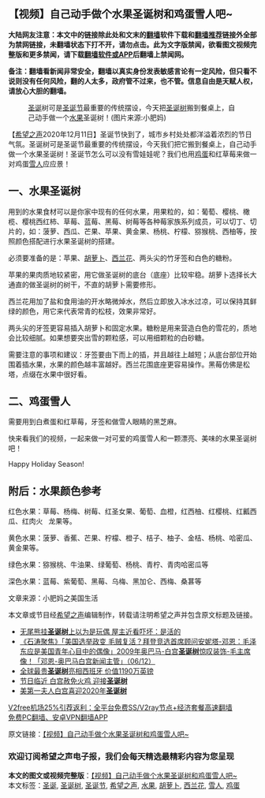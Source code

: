 <h2>【视频】自己动手做个水果圣诞树和鸡蛋雪人吧~</h2> <p class="notice"><b>大陆网友注意：本文中的链接除此处和文末的<a href="https://github.com/bannedbook/fanqiang" >翻墙</a>软件下载和<a href="https://github.com/killgcd/justmysocks/blob/master/README.md">翻墙推荐</a>链接外全部为禁网链接，未翻墙状态下打不开，请勿点击。此为文字版禁闻，欲看图文视频完整版和更多禁闻，请下载<a href="https://github.com/bannedbook/fanqiang">翻墙软件或APP</a>后翻墙上禁闻网。</p><p>备注：翻墙看新闻非常安全，翻墙以真实身份发表敏感言论有一定风险，但只看不说则没有任何风险，翻的人太多，政府管不过来，也不管。信息自由是天赋人权，请放心大胆的翻墙。</b></p>  <div class="entry"> <figure><figcaption><a href="https://www.bannedbook.org/bnews/tag/%E5%9C%A3%E8%AF%9E/" class="st_tag internal_tag" rel="tag" title="标签 圣诞 下的日志">圣诞</a>树可是<a href="https://www.bannedbook.org/bnews/tag/%e5%9c%a3%e8%af%9e%e8%8a%82/" class="st_tag internal_tag" rel="tag" title="标签 圣诞节 下的日志">圣诞节</a>最重要的传统摆设，今天把<a href="https://www.bannedbook.org/bnews/tag/%e5%9c%a3%e8%af%9e%e6%a0%91/" class="st_tag internal_tag" rel="tag" title="标签 圣诞树 下的日志">圣诞树</a>搬到餐桌上，自己动手做一个<a href="https://www.bannedbook.org/bnews/tag/%e6%b0%b4%e6%9e%9c/" class="st_tag internal_tag" rel="tag" title="标签 水果 下的日志">水果</a>圣诞树！(图片来源:小肥妈)</figcaption></figure> <p>【<span class='wp_keywordlink_affiliate'><a href="https://www.soundofhope.org" title="希望之声" target="_blank">希望之声</a></span>2020年12月11日】圣诞节快到了，城市乡村处处都洋溢着浓烈的节日气氛。圣诞树可是圣诞节最重要的传统摆设，今天我们把它搬到餐桌上，自己动手做一个水果圣诞树！圣诞节怎么可以没有雪娃娃呢？我们也用<a href="https://www.bannedbook.org/bnews/tag/%e9%b8%a1%e8%9b%8b/" class="st_tag internal_tag" rel="tag" title="标签 鸡蛋 下的日志">鸡蛋</a>和红草莓来做一对鸡蛋<a href="https://www.bannedbook.org/bnews/tag/%E9%9B%AA%E4%BA%BA/" class="st_tag internal_tag" rel="tag" title="标签 雪人 下的日志">雪人</a>应应景！</p> <h2>一、水果圣诞树</h2> <p>用到的水果食材可以是你家中现有的任何水果，用果粒的，如：葡萄、樱桃、橄榄、樱桃西红柿、草莓、蓝莓、黑莓、树莓等各种莓家族系列成员，可以切丁、切片的，如：菠萝、西瓜、芒果、苹果、黄金果、杨桃、柠檬、猕猴桃、西柚等，按照颜色搭配进行水果圣诞树的搭建。</p> <p>必须要准备的是：苹果、<a href="https://www.bannedbook.org/bnews/tag/%e8%83%a1%e8%90%9d%e5%8d%9c/" class="st_tag internal_tag" rel="tag" title="标签 胡萝卜 下的日志">胡萝卜</a>、<a href="https://www.bannedbook.org/bnews/tag/%e8%a5%bf%e5%85%b0%e8%8a%b1/" class="st_tag internal_tag" rel="tag" title="标签 西兰花 下的日志">西兰花</a>、两头尖的竹牙签和白色的糖粉。</p> <p>苹果的果肉质地较紧密，用它做圣诞树的底台（底座）比较牢稳。胡萝卜选择长大通直的做圣诞树的树干，不直的胡萝卜需要修形。</p> <p>西兰花用加了盐和食用油的开水略微焯水，然后立即放入冰水过凉，可以保持其鲜绿的颜色，用它来代表常青的松枝，效果非常好。</p> <p>两头尖的牙签更容易插入胡萝卜和固定水果。糖粉是用来营造白色的雪花的，质地会比较细腻。如果想要突出雪的颗粒感，可以用细颗粒的白砂糖。</p>  <p>需要注意的事项和建议：牙签要由下而上的插，并且越往上越短；从底台部位开始围着插水果，水果的颜色越丰富越好。西兰花围底座更容易操作。黑莓仿佛是松塔，点缀在水果中很好看。</p> <h2>二、鸡蛋雪人</h2> <p>需要用到白煮蛋和红草莓，牙签和做雪人眼睛的黑芝麻。</p> <p>快来看我们的视频，一起来做一对可爱的鸡蛋雪人和一颗漂亮、美味的水果圣诞树吧！</p> <p>Happy Holiday Season!</p> <p></p> <h2>附后：水果颜色参考</h2> <p>红色水果：草莓、杨梅、树莓、红圣女果、葡萄、血橙，红西柚、红樱桃、红瓤西瓜、红肉火   龙果等。</p>  <p>黄色水果：菠萝、香蕉、芒果、柠檬、橙子、桔子、柚子、金桔、杨桃、哈密瓜、黄金果等。</p> <p>绿色水果：猕猴桃、牛油果、绿葡萄、杨桃、青柠、青肉哈密瓜等</p> <p>深色水果：蓝莓、紫葡萄、黑莓、乌梅、黑加仑、西梅、桑葚等</p> <p>文章来源：小肥妈之美国生活</p> <p>本文章或节目经<a href="https://www.bannedbook.org/bnews/tag/%e5%b8%8c%e6%9c%9b%e4%b9%8b%e5%a3%b0/" class="st_tag internal_tag" rel="tag" title="标签 希望之声 下的日志">希望之声</a>编辑制作，转载请注明希望之声并包含原文标题及链接。</p> <ul class='op-related-articles' title='相关阅读'> <li><a href='https://www.bannedbook.org/bnews/worldnews/20201208/1443808.html' target='_blank'>无尾熊挂<b>圣诞树</b>上以为是玩偶 屋主近看吓坏：是活的</a></li> <li><a href='https://www.bannedbook.org/bnews/bannedvideo/20201207/1443264.html' target='_blank'>《石涛聚焦》「美国选举政变 毛贼复活？拜登竞选首席顾问安妮塔-邓恩：毛泽东应是美国青年心目中的偶像」2009年奥巴马-白宫<b>圣诞树</b>惊叹装饰-毛主席像！「邓恩-奥巴马白宫新闻主管」（06/12）</a></li> <li><a href='https://www.bannedbook.org/bnews/funmedia/20201126/1437248.html' target='_blank'>全球最贵<b>圣诞树</b>亮相西班牙 价值1190万英镑</a></li> <li><a href='https://www.bannedbook.org/bnews/bannedvideo/20201125/1436526.html' target='_blank'>节日临近 白宫赦免火鸡 迎接<b>圣诞树</b></a></li> <li><a href='https://www.bannedbook.org/bnews/comments/20201124/1436337.html' target='_blank'>美第一夫人白宫喜迎2020年<b>圣诞树</b></a></li> </ul> <p class="texttj"> <a href="https://www.bannedbook.org/forum23/topic22702.html" target="_blank">V2free机场25%引荐返利：全平台免费SS/V2ray节点+经济套餐高速翻墙</a><br/> <a href="https://github.com/bannedbook/fanqiang/wiki/%E7%A6%81%E9%97%BB%E7%BD%91%E5%AE%89%E5%8D%93%E7%BF%BB%E5%A2%99%E6%96%B0%E9%97%BBAPP" target="_blank">免费PC翻墙、安卓VPN翻墙APP</a></p><p>原文链接：<a class="src_link"  href="https://www.soundofhope.org/post/452542" target="_blank">【视频】自己动手做个水果圣诞树和鸡蛋雪人吧~</a></p>  <h3>欢迎订阅希望之声电子报，我们会每天精选最精彩内容为您呈现</h3> </p><a name='sharetosocial'></a>       <div><b>本文的图文或视频完整版</b>：<a href='https://www.bannedbook.org/bnews/comments/20201212/1446379.html'>【视频】自己动手做个水果圣诞树和鸡蛋雪人吧~</a></div>  </div><!--END ENTRY--> <div class="postfooter"> <div>本文标签：<a href="https://www.bannedbook.org/bnews/tag/%E5%9C%A3%E8%AF%9E/" rel="tag">圣诞</a>, <a href="https://www.bannedbook.org/bnews/tag/%e5%9c%a3%e8%af%9e%e6%a0%91/" rel="tag">圣诞树</a>, <a href="https://www.bannedbook.org/bnews/tag/%e5%9c%a3%e8%af%9e%e8%8a%82/" rel="tag">圣诞节</a>, <a href="https://www.bannedbook.org/bnews/tag/%e5%b8%8c%e6%9c%9b%e4%b9%8b%e5%a3%b0/" rel="tag">希望之声</a>, <a href="https://www.bannedbook.org/bnews/tag/%e6%b0%b4%e6%9e%9c/" rel="tag">水果</a>, <a href="https://www.bannedbook.org/bnews/tag/%e8%83%a1%e8%90%9d%e5%8d%9c/" rel="tag">胡萝卜</a>, <a href="https://www.bannedbook.org/bnews/tag/%e8%a5%bf%e5%85%b0%e8%8a%b1/" rel="tag">西兰花</a>, <a href="https://www.bannedbook.org/bnews/tag/%E9%9B%AA%E4%BA%BA/" rel="tag">雪人</a>, <a href="https://www.bannedbook.org/bnews/tag/%e9%b8%a1%e8%9b%8b/" rel="tag">鸡蛋</a></div>  </div><!--END POSTFOOTER--> 